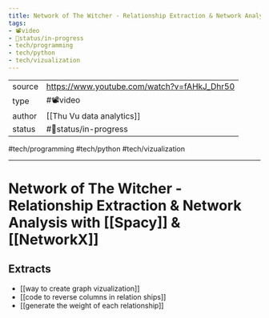 ```yaml
---
title: Network of The Witcher - Relationship Extraction & Network Analysis with Spacy & NetworkX
tags:
- 📽️video
- 🚦status/in-progress
- tech/programming
- tech/python
- tech/vizualization
---
```



<table>
<tr>
<td> source </td>
<td> <a href="https://www.youtube.com/watch?v=fAHkJ_Dhr50">https://www.youtube.com/watch?v=fAHkJ_Dhr50</a> </td>
</tr>
<tr>
<td> type </td>
<td> #📽️video </td>
</tr>
<tr>
<td> author </td>
<td> [[Thu Vu data analytics]] </td>
</tr>
<tr>
<td> status </td>
<td> #🚦status/in-progress </td>
</tr>
</table>

#tech/programming #tech/python #tech/vizualization

---

# Network of The Witcher - Relationship Extraction & Network Analysis with [[Spacy]] & [[NetworkX]]

## Extracts
- [[way to create graph vizualization]]
- [[code to reverse columns in relation ships]]
- [[generate the weight of each relationship]]
